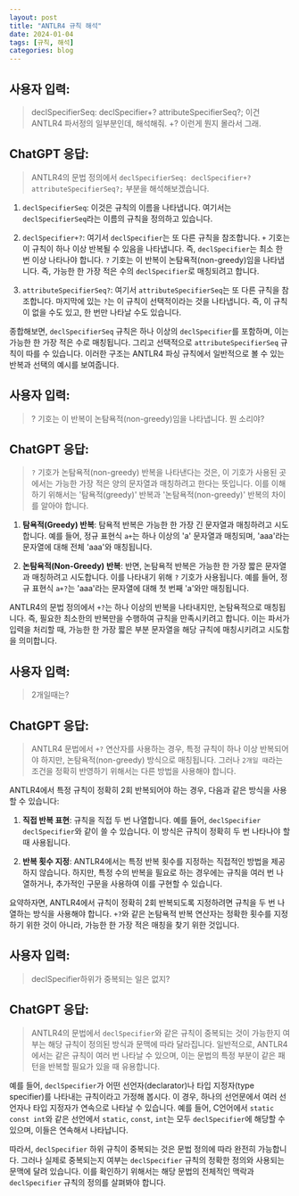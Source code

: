 ```yaml
---
layout: post
title: "ANTLR4 규칙 해석"
date: 2024-01-04
tags: [규칙, 해석]
categories: blog
---
```


## 사용자 입력:
> declSpecifierSeq: declSpecifier+? attributeSpecifierSeq?; 이건 ANTLR4 파서정의 일부분인데, 해석해줘. +? 이런게 뭔지 몰라서 그래.

## ChatGPT 응답:
> ANTLR4의 문법 정의에서 `declSpecifierSeq: declSpecifier+? attributeSpecifierSeq?;` 부분을 해석해보겠습니다.

1. `declSpecifierSeq`: 이것은 규칙의 이름을 나타냅니다. 여기서는 `declSpecifierSeq`라는 이름의 규칙을 정의하고 있습니다.

2. `declSpecifier+?`: 여기서 `declSpecifier`는 또 다른 규칙을 참조합니다. `+` 기호는 이 규칙이 하나 이상 반복될 수 있음을 나타냅니다. 즉, `declSpecifier`는 최소 한 번 이상 나타나야 합니다. `?` 기호는 이 반복이 논탐욕적(non-greedy)임을 나타냅니다. 즉, 가능한 한 가장 적은 수의 `declSpecifier`로 매칭되려고 합니다.

3. `attributeSpecifierSeq?`: 여기서 `attributeSpecifierSeq`는 또 다른 규칙을 참조합니다. 마지막에 있는 `?`는 이 규칙이 선택적이라는 것을 나타냅니다. 즉, 이 규칙이 없을 수도 있고, 한 번만 나타날 수도 있습니다.

종합해보면, `declSpecifierSeq` 규칙은 하나 이상의 `declSpecifier`를 포함하며, 이는 가능한 한 가장 적은 수로 매칭됩니다. 그리고 선택적으로 `attributeSpecifierSeq` 규칙이 따를 수 있습니다. 이러한 구조는 ANTLR4 파싱 규칙에서 일반적으로 볼 수 있는 반복과 선택의 예시를 보여줍니다.

## 사용자 입력:
> ? 기호는 이 반복이 논탐욕적(non-greedy)임을 나타냅니다. 뭔 소리야?

## ChatGPT 응답:
> `?` 기호가 논탐욕적(non-greedy) 반복을 나타낸다는 것은, 이 기호가 사용된 곳에서는 가능한 가장 적은 양의 문자열과 매칭하려고 한다는 뜻입니다. 이를 이해하기 위해서는 '탐욕적(greedy)' 반복과 '논탐욕적(non-greedy)' 반복의 차이를 알아야 합니다.

1. **탐욕적(Greedy) 반복**: 탐욕적 반복은 가능한 한 가장 긴 문자열과 매칭하려고 시도합니다. 예를 들어, 정규 표현식 `a+`는 하나 이상의 'a' 문자열과 매칭되며, 'aaa'라는 문자열에 대해 전체 'aaa'와 매칭됩니다.

2. **논탐욕적(Non-Greedy) 반복**: 반면, 논탐욕적 반복은 가능한 한 가장 짧은 문자열과 매칭하려고 시도합니다. 이를 나타내기 위해 `?` 기호가 사용됩니다. 예를 들어, 정규 표현식 `a+?`는 'aaa'라는 문자열에 대해 첫 번째 'a'와만 매칭됩니다.

ANTLR4의 문법 정의에서 `+?`는 하나 이상의 반복을 나타내지만, 논탐욕적으로 매칭됩니다. 즉, 필요한 최소한의 반복만을 수행하여 규칙을 만족시키려고 합니다. 이는 파서가 입력을 처리할 때, 가능한 한 가장 짧은 부분 문자열을 해당 규칙에 매칭시키려고 시도함을 의미합니다.

## 사용자 입력:
> 2개일때는?

## ChatGPT 응답:
> ANTLR4 문법에서 `+?` 연산자를 사용하는 경우, 특정 규칙이 하나 이상 반복되어야 하지만, 논탐욕적(non-greedy) 방식으로 매칭됩니다. 그러나 `2개일 때`라는 조건을 정확히 반영하기 위해서는 다른 방법을 사용해야 합니다.

ANTLR4에서 특정 규칙이 정확히 2회 반복되어야 하는 경우, 다음과 같은 방식을 사용할 수 있습니다:

1. **직접 반복 표현**: 규칙을 직접 두 번 나열합니다. 예를 들어, `declSpecifier declSpecifier`와 같이 쓸 수 있습니다. 이 방식은 규칙이 정확히 두 번 나타나야 할 때 사용됩니다.

2. **반복 횟수 지정**: ANTLR4에서는 특정 반복 횟수를 지정하는 직접적인 방법을 제공하지 않습니다. 하지만, 특정 수의 반복을 필요로 하는 경우에는 규칙을 여러 번 나열하거나, 추가적인 구문을 사용하여 이를 구현할 수 있습니다.

요약하자면, ANTLR4에서 규칙이 정확히 2회 반복되도록 지정하려면 규칙을 두 번 나열하는 방식을 사용해야 합니다. `+?`와 같은 논탐욕적 반복 연산자는 정확한 횟수를 지정하기 위한 것이 아니라, 가능한 한 가장 적은 매칭을 찾기 위한 것입니다.

## 사용자 입력:
> declSpecifier하위가 중복되는 일은 없지?

## ChatGPT 응답:
> ANTLR4의 문법에서 `declSpecifier`와 같은 규칙이 중복되는 것이 가능한지 여부는 해당 규칙이 정의된 방식과 문맥에 따라 달라집니다. 일반적으로, ANTLR4에서는 같은 규칙이 여러 번 나타날 수 있으며, 이는 문법의 특정 부분이 같은 패턴을 반복할 필요가 있을 때 유용합니다.

예를 들어, `declSpecifier`가 어떤 선언자(declarator)나 타입 지정자(type specifier)를 나타내는 규칙이라고 가정해 봅시다. 이 경우, 하나의 선언문에서 여러 선언자나 타입 지정자가 연속으로 나타날 수 있습니다. 예를 들어, C언어에서 `static const int`와 같은 선언에서 `static`, `const`, `int`는 모두 `declSpecifier`에 해당할 수 있으며, 이들은 연속해서 나타납니다.

따라서, `declSpecifier` 하위 규칙이 중복되는 것은 문법 정의에 따라 완전히 가능합니다. 그러나 실제로 중복되는지 여부는 `declSpecifier` 규칙의 정확한 정의와 사용되는 문맥에 달려 있습니다. 이를 확인하기 위해서는 해당 문법의 전체적인 맥락과 `declSpecifier` 규칙의 정의를 살펴봐야 합니다.

